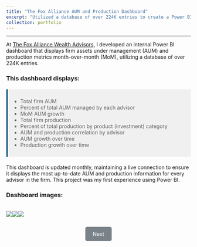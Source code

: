 ```yaml
---
title: "The Fox Alliance AUM and Production Dashboard"
excerpt: "Utilized a database of over 224K entries to create a Power BI dashboard that visualized firm KPIs"
collection: portfolio
---
```

------
At [The Fox Alliance Wealth Advisors](https://www.foxalliancewealth.com/), I developed an internal Power BI dashboard that displays firm assets under management (AUM) and production metrics month-over-month (MoM), utilizing a database of over 224K entries.

### This dashboard displays:

<style>
  blockquote {
    padding: 10px;
    background-color: #f0f0f0;
    border-left: 5px solid #31708f;
    margin: 20px 0;
  }
</style>

> - Total firm AUM
> - Percent of total AUM managed by each advisor
> - MoM AUM growth
> - Total firm production
> - Percent of total production by product (investment) category
> - AUM and production correlation by advisor
> - AUM growth over time
> - Production growth over time

This dashboard is updated monthly, maintaining a live connection to ensure it displays the most up-to-date AUM and production information for every advisor in the firm. This project was my first experience using Power BI.

### Dashboard images:

<br>
<div style="overflow: hidden; text-align: center;">
  <div id="image-container" style="display: flex; transition: transform 0.5s;">
    <img class="image" src="https://chamberlainlondon.github.io/images/TFA Dashboard 1.png">
    <img class="image" src="https://chamberlainlondon.github.io/images/TFA Dashboard 2.png">
    <img class="image" src="https://chamberlainlondon.github.io/images/TFA Dashboard 3.png">
  </div>
  <br>
  <div>
    <a onclick="scrollToNext()" class="btn" style="text-decoration: none; background-color: #798288; color: #fff; border: 1px solid #798288; border-radius: 5px;">Next</a>
  </div>
</div>

<style>
  .btn {
    display: inline-block;
    padding: 10px 20px;
    margin: 10px;
    cursor: pointer;
  }

  .btn:hover {
    background-color: #333333;
    border-color: #333333;
  }
</style>

<script>
  let currentIndex = 0;
  const images = document.getElementsByClassName("image");
  const container = document.getElementById("image-container");

  function scrollToNext() {
    container.style.transition = "transform 0.5s";
    const imageWidth = images[currentIndex].getBoundingClientRect().width;
    const scrollPosition = container.scrollLeft % imageWidth;
    const scrollAmount = scrollPosition === 0 ? imageWidth : imageWidth - scrollPosition;
    container.scrollTo({
      left: container.scrollLeft + scrollAmount,
      behavior: "smooth"
    });
    currentIndex = (currentIndex + 1) % images.length;
  }
</script>

